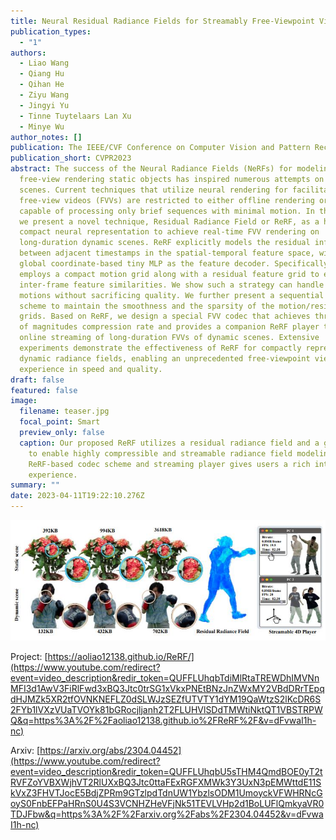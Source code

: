 ```yaml
---
title: Neural Residual Radiance Fields for Streamably Free-Viewpoint Videos
publication_types:
  - "1"
authors:
  - Liao Wang
  - Qiang Hu
  - Qihan He
  - Ziyu Wang
  - Jingyi Yu
  - Tinne Tuytelaars Lan Xu
  - Minye Wu
author_notes: []
publication: The IEEE/CVF Conference on Computer Vision and Pattern Recognition 2023
publication_short: CVPR2023
abstract: The success of the Neural Radiance Fields (NeRFs) for modeling and
  free-view rendering static objects has inspired numerous attempts on dynamic
  scenes. Current techniques that utilize neural rendering for facilitating
  free-view videos (FVVs) are restricted to either offline rendering or are
  capable of processing only brief sequences with minimal motion. In this paper,
  we present a novel technique, Residual Radiance Field or ReRF, as a highly
  compact neural representation to achieve real-time FVV rendering on
  long-duration dynamic scenes. ReRF explicitly models the residual information
  between adjacent timestamps in the spatial-temporal feature space, with a
  global coordinate-based tiny MLP as the feature decoder. Specifically, ReRF
  employs a compact motion grid along with a residual feature grid to exploit
  inter-frame feature similarities. We show such a strategy can handle large
  motions without sacrificing quality. We further present a sequential training
  scheme to maintain the smoothness and the sparsity of the motion/residual
  grids. Based on ReRF, we design a special FVV codec that achieves three orders
  of magnitudes compression rate and provides a companion ReRF player to support
  online streaming of long-duration FVVs of dynamic scenes. Extensive
  experiments demonstrate the effectiveness of ReRF for compactly representing
  dynamic radiance fields, enabling an unprecedented free-viewpoint viewing
  experience in speed and quality.
draft: false
featured: false
image:
  filename: teaser.jpg
  focal_point: Smart
  preview_only: false
  caption: Our proposed ReRF utilizes a residual radiance field and a global MLP
    to enable highly compressible and streamable radiance field modeling. Our
    ReRF-based codec scheme and streaming player gives users a rich interactive
    experience.
summary: ""
date: 2023-04-11T19:22:10.276Z
---
```

![Our proposed ReRF utilizes a residual radiance field and a global MLP to enable highly compressible and streamable radiance field modeling. Our ReRF-based codec scheme and streaming player gives users a rich interactive experience.](teaser.jpg "Our proposed ReRF utilizes a residual radiance field and a global MLP to enable highly compressible and streamable radiance field modeling. Our ReRF-based codec scheme and streaming player gives users a rich interactive experience.")

Project: [https://aoliao12138.github.io/ReRF/](https://www.youtube.com/redirect?event=video_description&redir_token=QUFFLUhqbTdiMlRtaTREWDhIMVNnMFI3d1AwV3FiRlFwd3xBQ3Jtc0trSG1xVkxPNEtBNzJnZWxMY2VBdDRrTEpqdHJMZk5XR2tfOVNKNEFLZ0dSLWJzSEZfUTVTY1dYM19QaWtzS2lKcDR6S2FYb1lVXzVUaTVOYk81bGRocjljanh2T2FLUHVlSDdTMWtiNktQT1VBSTRPWQ&q=https%3A%2F%2Faoliao12138.github.io%2FReRF%2F&v=dFvwaI1h-nc) 

Arxiv: [https://arxiv.org/abs/2304.04452](https://www.youtube.com/redirect?event=video_description&redir_token=QUFFLUhqbU5sTHM4QmdBOE0yT2tRVFZoYVBXWjhVT2RlUXxBQ3Jtc0ttaFExRGFXMWk3Y3UxN3pEMWttdE11SkVxZ3FHVTJocE5BdjZPRm9GTzlpdTdnUW1YbzlsODM1UmoyckVFWHRNcGoyS0FnbEFPaHRnS0U4S3VCNHZHeVFjNk51TEVLVHp2d1BoLUFlQmkyaVR0TDJFbw&q=https%3A%2F%2Farxiv.org%2Fabs%2F2304.04452&v=dFvwaI1h-nc)